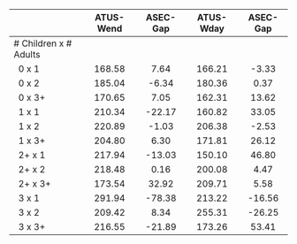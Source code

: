 
|                      |    ATUS-Wend |     ASEC-Gap |    ATUS-Wday |     ASEC-Gap |
| -------------------- | :----------: | :----------: | :----------: | :----------: |
| # Children x # Adults |              |              |              |              |
| &nbsp;&nbsp;0 x 1    |       168.58 |         7.64 |       166.21 |        -3.33 |
| &nbsp;&nbsp;0 x 2    |       185.04 |        -6.34 |       180.36 |         0.37 |
| &nbsp;&nbsp;0 x 3+   |       170.65 |         7.05 |       162.31 |        13.62 |
| &nbsp;&nbsp;1 x 1    |       210.34 |       -22.17 |       160.82 |        33.05 |
| &nbsp;&nbsp;1 x 2    |       220.89 |        -1.03 |       206.38 |        -2.53 |
| &nbsp;&nbsp;1 x 3+   |       204.80 |         6.30 |       171.81 |        26.12 |
| &nbsp;&nbsp;2+ x 1   |       217.94 |       -13.03 |       150.10 |        46.80 |
| &nbsp;&nbsp;2+ x 2   |       218.48 |         0.16 |       200.08 |         4.47 |
| &nbsp;&nbsp;2+ x 3+  |       173.54 |        32.92 |       209.71 |         5.58 |
| &nbsp;&nbsp;3 x 1    |       291.94 |       -78.38 |       213.22 |       -16.56 |
| &nbsp;&nbsp;3 x 2    |       209.42 |         8.34 |       255.31 |       -26.25 |
| &nbsp;&nbsp;3 x 3+   |       216.55 |       -21.89 |       173.26 |        53.41 |


